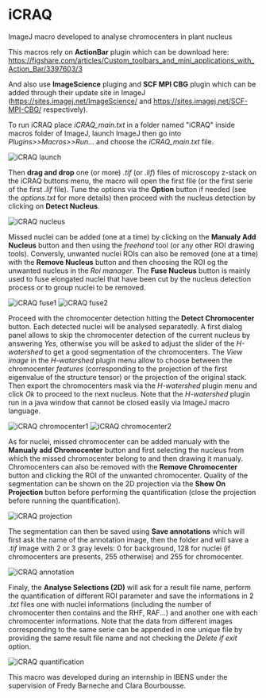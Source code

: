 # iCRAQ
ImageJ macro developed to analyse chromocenters in plant nucleus

This macros rely on **ActionBar** plugin which can be download here: https://figshare.com/articles/Custom_toolbars_and_mini_applications_with_Action_Bar/3397603/3

And also use **ImageScience** pluging and **SCF MPI CBG** plugin which can be added through their update site in ImageJ (https://sites.imagej.net/ImageScience/ and https://sites.imagej.net/SCF-MPI-CBG/ respectively).

To run iCRAQ place *iCRAQ_main.txt* in a folder named "iCRAQ" inside macros folder of ImageJ, launch ImageJ then go into *Plugins>>Macros>>Run...* and choose the *iCRAQ_main.txt* file.

![iCRAQ launch](iCRAQ_001.png)

Then **drag and drop** one (or more) *.tif* (or *.lif*) files of microscopy z-stack on the iCRAQ buttons menu, the macro will open the first file (or the first serie of the first *.lif* file). Tune the options via the **Option** button if needed (see the *options.txt* for more details) then proceed with the nucleus detection by clicking on **Detect Nucleus**.

![iCRAQ nucleus](iCRAQ_002.png)

Missed nuclei can be added (one at a time) by clicking on the **Manualy Add Nucleus** button and then using the *freehand* tool (or any other ROI drawing tools). Conversly, unwanted nuclei ROIs can also be removed (one at a time) with the **Remove Nucleus** button and then choosing the ROI og the unwanted nucleus in the *Roi manager*. The **Fuse Nucleus** button is mainly used to fuse elongated nuclei that have been cut by the nucleus detection process or to group nuclei to be removed.

![iCRAQ fuse1](iCRAQ_003.png)
![iCRAQ fuse2](iCRAQ_004.png)

Proceed with the chromocenter detection hitting the **Detect Chromocenter** button. Each detected nuclei will be analysed separatedly. A first dialog panel allows to skip the chromocenter detection of the current nucleus by answering *Yes*, otherwise you will be asked to adjust the slider of the *H-watershed* to get a good segmentation of the chromocenters. The *View image* in the *H-watershed* plugin menu allow to choose between the chromocenter *features* (corresponding to the projection of the first eigenvalue of the structure tensor) or the projection of the original stack. Then export the chromocenters mask via the *H-watershed* plugin menu and click *Ok* to proceed to the next nucleus. Note that the *H-watershed* plugin run in a java window that cannot be closed easily via ImageJ macro language.

![iCRAQ chromocenter1](iCRAQ_005.png)
![iCRAQ chromocenter2](iCRAQ_006.png)

As for nuclei, missed chromocenter can be added manualy with the **Manualy add Chromocenter** button and first selecting the nucleus from which the missed chromocenter belong to and then drawing it manualy. Chromocenters can also be removed with the **Remove Chromocenter** button and clicking the ROI of the unwanted chromocenter. Quality of the segmentation can be shown on the 2D projection via the **Show On Projection** button before performing the quantification (close the projection before running the quantification).

![iCRAQ projection](iCRAQ_007.png)

The segmentation can then be saved using **Save annotations** which will first ask the name of the annotation image, then the folder and will save a *.tif* image with 2 or 3 gray levels: 0 for background, 128 for nuclei (if chromocenters are presents, 255 otherwise) and 255 for chromocenter.

![iCRAQ annotation](iCRAQ_008.png)

Finaly, the **Analyse Selections (2D)** will ask for a result file name, perform the quantification of different ROI parameter and save the informations in 2 *.txt* files one with nuclei informations (including the number of chromocenter then contains and the RHF, RAF...) and another one with each chromocenter informations. Note that the data from different images corresponding to the same serie can be appended in one unique file by providing the same result file name and not checking the *Delete if exit* option.

![iCRAQ quantification](iCRAQ_009.png)

This macro was developed during an internship in IBENS under the supervision of Fredy Barneche and Clara Bourbousse.
